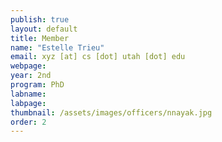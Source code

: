 ```yaml
---
publish: true
layout: default
title: Member
name: "Estelle Trieu"
email: xyz [at] cs [dot] utah [dot] edu
webpage:
year: 2nd
program: PhD
labname:
labpage:
thumbnail: /assets/images/officers/nnayak.jpg
order: 2
---
```


